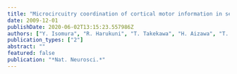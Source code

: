 ```yaml
---
title: "Microcircuitry coordination of cortical motor information in self-initiation of voluntary movements"
date: 2009-12-01
publishDate: 2020-06-02T13:15:23.557986Z
authors: ["Y. Isomura", "R. Harukuni", "T. Takekawa", "H. Aizawa", "T. Fukai"]
publication_types: ["2"]
abstract: ""
featured: false
publication: "*Nat. Neurosci.*"
---
```


